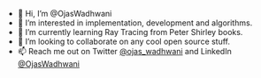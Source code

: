 - 👋 Hi, I’m @OjasWadhwani
- 👀 I’m interested in implementation, development and algorithms.
- 🌱 I’m currently learning Ray Tracing from Peter Shirley books.
- 💞️ I’m looking to collaborate on any cool open source stuff.
- 📫 Reach me out on Twitter [@ojas_wadhwani](https://twitter.com/ojas_wadhwani?lang=en) and LinkedIn [@OjasWadhwani](https://www.linkedin.com/in/ojas-wadhwani-99a14315a/)

<!---
OjasWadhwani/OjasWadhwani is a ✨ special ✨ repository because its `README.md` (this file) appears on your GitHub profile.
You can click the Preview link to take a look at your changes.
--->
